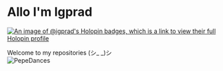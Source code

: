 # Allo I'm Igprad
[![An image of @igprad's Holopin badges, which is a link to view their full Holopin profile](https://holopin.me/igprad)](https://holopin.io/@igprad)

Welcome to my repositories (シ_ _)シ
<br>
![PepeDances](https://c.tenor.com/2AYXLRfC4DUAAAAM/bolsonaro-dance.gif)
